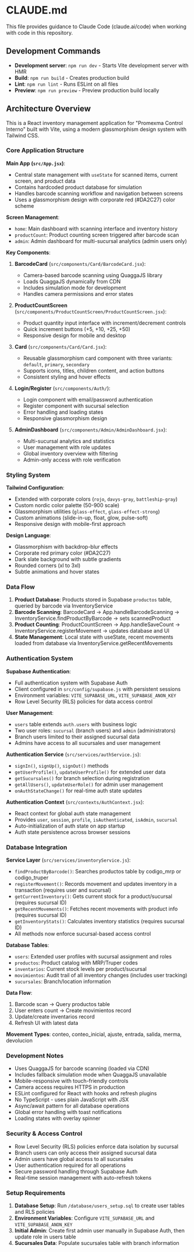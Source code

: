 # CLAUDE.md

This file provides guidance to Claude Code (claude.ai/code) when working with code in this repository.

## Development Commands

- **Development server**: `npm run dev` - Starts Vite development server with HMR
- **Build**: `npm run build` - Creates production build
- **Lint**: `npm run lint` - Runs ESLint on all files
- **Preview**: `npm run preview` - Preview production build locally

## Architecture Overview

This is a React inventory management application for "Promexma Control Interno" built with Vite, using a modern glassmorphism design system with Tailwind CSS.

### Core Application Structure

**Main App (`src/App.jsx`)**: 
- Central state management with `useState` for scanned items, current screen, and product data
- Contains hardcoded product database for simulation
- Handles barcode scanning workflow and navigation between screens
- Uses a glassmorphism design with corporate red (#DA2C27) color scheme

**Screen Management**:
- `home`: Main dashboard with scanning interface and inventory history
- `productCount`: Product counting screen triggered after barcode scan
- `admin`: Admin dashboard for multi-sucursal analytics (admin users only)

**Key Components**:

1. **BarcodeCard** (`src/components/Card/BarcodeCard.jsx`):
   - Camera-based barcode scanning using QuaggaJS library
   - Loads QuaggaJS dynamically from CDN
   - Includes simulation mode for development
   - Handles camera permissions and error states

2. **ProductCountScreen** (`src/components/ProductCountScreen/ProductCountScreen.jsx`):
   - Product quantity input interface with increment/decrement controls
   - Quick increment buttons (+5, +10, +25, +50)
   - Responsive design for mobile and desktop

3. **Card** (`src/components/Card/Card.jsx`):
   - Reusable glassmorphism card component with three variants: `default`, `primary`, `secondary`
   - Supports icons, titles, children content, and action buttons
   - Consistent styling and hover effects

4. **Login/Register** (`src/components/Auth/`):
   - Login component with email/password authentication
   - Register component with sucursal selection
   - Error handling and loading states
   - Responsive glassmorphism design

5. **AdminDashboard** (`src/components/Admin/AdminDashboard.jsx`):
   - Multi-sucursal analytics and statistics
   - User management with role updates
   - Global inventory overview with filtering
   - Admin-only access with role verification

### Styling System

**Tailwind Configuration**: 
- Extended with corporate colors (`rojo`, `davys-gray`, `battleship-gray`)
- Custom nordic color palette (50-900 scale)
- Glassmorphism utilities (`glass-effect`, `glass-effect-strong`)
- Custom animations (slide-in-up, float, glow, pulse-soft)
- Responsive design with mobile-first approach

**Design Language**:
- Glassmorphism with backdrop-blur effects
- Corporate red primary color (#DA2C27)
- Dark slate background with subtle gradients
- Rounded corners (xl to 3xl)
- Subtle animations and hover states

### Data Flow

1. **Product Database**: Products stored in Supabase `productos` table, queried by barcode via InventoryService
2. **Barcode Scanning**: BarcodeCard → App.handleBarcodeScanning → InventoryService.findProductByBarcode → sets scannedProduct
3. **Product Counting**: ProductCountScreen → App.handleSaveCount → InventoryService.registerMovement → updates database and UI
4. **State Management**: Local state with useState, recent movements loaded from database via InventoryService.getRecentMovements

### Authentication System

**Supabase Authentication**:
- Full authentication system with Supabase Auth
- Client configured in `src/config/supabase.js` with persistent sessions
- Environment variables: `VITE_SUPABASE_URL`, `VITE_SUPABASE_ANON_KEY`
- Row Level Security (RLS) policies for data access control

**User Management**:
- `users` table extends `auth.users` with business logic
- Two user roles: `sucursal` (branch users) and `admin` (administrators)
- Branch users limited to their assigned sucursal data
- Admins have access to all sucursales and user management

**Authentication Service** (`src/services/authService.js`):
- `signIn()`, `signUp()`, `signOut()` methods
- `getUserProfile()`, `updateUserProfile()` for extended user data
- `getSucursales()` for branch selection during registration
- `getAllUsers()`, `updateUserRole()` for admin user management
- `onAuthStateChange()` for real-time auth state updates

**Authentication Context** (`src/contexts/AuthContext.jsx`):
- React context for global auth state management
- Provides `user`, `session`, `profile`, `isAuthenticated`, `isAdmin`, `sucursal`
- Auto-initialization of auth state on app startup
- Auth state persistence across browser sessions

### Database Integration

**Service Layer** (`src/services/inventoryService.js`):
- `findProductByBarcode()`: Searches productos table by codigo_mrp or codigo_truper
- `registerMovement()`: Records movement and updates inventory in a transaction (requires user and sucursal)
- `getCurrentInventory()`: Gets current stock for a product/sucursal (requires sucursal ID)
- `getRecentMovements()`: Fetches recent movements with product info (requires sucursal ID)
- `getInventoryStats()`: Calculates inventory statistics (requires sucursal ID)
- All methods now enforce sucursal-based access control

**Database Tables**:
- `users`: Extended user profiles with sucursal assignment and roles
- `productos`: Product catalog with MRP/Truper codes
- `inventarios`: Current stock levels per product/sucursal
- `movimientos`: Audit trail of all inventory changes (includes user tracking)
- `sucursales`: Branch/location information

**Data Flow**:
1. Barcode scan → Query productos table
2. User enters count → Create movimientos record
3. Update/create inventarios record
4. Refresh UI with latest data

**Movement Types**: conteo, conteo_inicial, ajuste, entrada, salida, merma, devolucion

### Development Notes

- Uses QuaggaJS for barcode scanning (loaded via CDN)
- Includes fallback simulation mode when QuaggaJS unavailable
- Mobile-responsive with touch-friendly controls
- Camera access requires HTTPS in production
- ESLint configured for React with hooks and refresh plugins
- No TypeScript - uses plain JavaScript with JSX
- Async/await pattern for all database operations
- Global error handling with toast notifications
- Loading states with overlay spinner

### Security & Access Control

- Row Level Security (RLS) policies enforce data isolation by sucursal
- Branch users can only access their assigned sucursal data
- Admin users have global access to all sucursales
- User authentication required for all operations
- Secure password handling through Supabase Auth
- Real-time session management with auto-refresh tokens

### Setup Requirements

1. **Database Setup**: Run `/database/users_setup.sql` to create user tables and RLS policies
2. **Environment Variables**: Configure `VITE_SUPABASE_URL` and `VITE_SUPABASE_ANON_KEY`
3. **Initial Admin**: Create first admin user manually in Supabase Auth, then update role in users table
4. **Sucursales Data**: Populate sucursales table with branch information